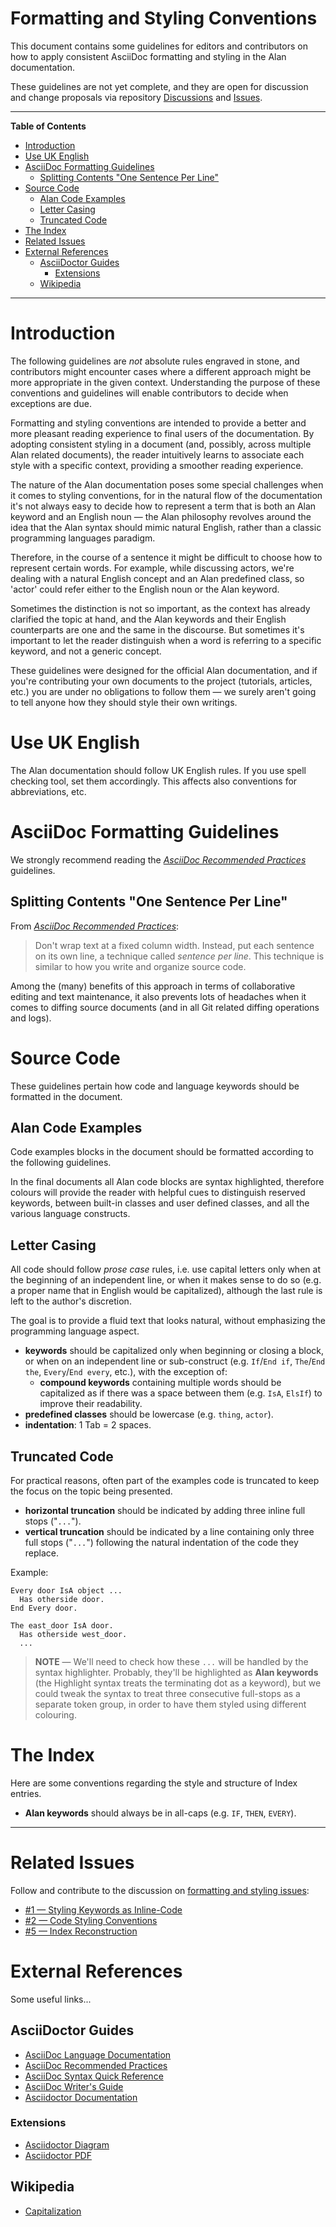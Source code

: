 # Formatting and Styling Conventions

This document contains some guidelines for editors and contributors on how to apply consistent AsciiDoc formatting and styling in the Alan documentation.

These guidelines are not yet complete, and they are open for discussion and change proposals via repository [Discussions] and [Issues].


-----

**Table of Contents**

<!-- MarkdownTOC autolink="true" bracket="round" autoanchor="false" lowercase="only_ascii" uri_encoding="true" levels="1,2,3" -->

- [Introduction](#introduction)
- [Use UK English](#use-uk-english)
- [AsciiDoc Formatting Guidelines](#asciidoc-formatting-guidelines)
    - [Splitting Contents "One Sentence Per Line"](#splitting-contents-one-sentence-per-line)
- [Source Code](#source-code)
    - [Alan Code Examples](#alan-code-examples)
    - [Letter Casing](#letter-casing)
    - [Truncated Code](#truncated-code)
- [The Index](#the-index)
- [Related Issues](#related-issues)
- [External References](#external-references)
    - [AsciiDoctor Guides](#asciidoctor-guides)
        - [Extensions](#extensions)
    - [Wikipedia](#wikipedia)

<!-- /MarkdownTOC -->

-----

# Introduction

The following guidelines are _not_ absolute rules engraved in stone, and contributors might encounter cases where a different approach might be more appropriate in the given context.
Understanding the purpose of these conventions and guidelines will enable contributors to decide when exceptions are due.

Formatting and styling conventions are intended to provide a better and more pleasant reading experience to final users of the documentation.
By adopting consistent styling in a document (and, possibly, across multiple Alan related documents), the reader intuitively learns to associate each style with a specific context, providing a smoother reading experience.

The nature of the Alan documentation poses some special challenges when it comes to styling conventions, for in the natural flow of the documentation it's not always easy to decide how to represent a term that is both an Alan keyword and an English noun — the Alan philosophy revolves around the idea that the Alan syntax should mimic natural English, rather than a classic programming languages paradigm.

Therefore, in the course of a sentence it might be difficult to choose how to represent certain words.
For example, while discussing actors, we're dealing with a natural English concept and an Alan predefined class, so 'actor' could refer either to the English noun or the Alan keyword.

Sometimes the distinction is not so important, as the context has already clarified the topic at hand, and the Alan keywords and their English counterparts are one and the same in the discourse.
But sometimes it's important to let the reader distinguish when a word is referring to a specific keyword, and not a generic concept.

These guidelines were designed for the official Alan documentation, and if you're contributing your own documents to the project (tutorials, articles, etc.) you are under no obligations to follow them — we surely aren't going to tell anyone how they should style their own writings.


# Use UK English

The Alan documentation should follow UK English rules.
If you use spell checking tool, set them accordingly.
This affects also conventions for abbreviations, etc.

<!-- more details required here! -->

# AsciiDoc Formatting Guidelines

We strongly recommend reading the _[AsciiDoc Recommended Practices]_ guidelines.

## Splitting Contents "One Sentence Per Line"

From _[AsciiDoc Recommended Practices][One Sentence Per Line]_:

> Don't wrap text at a fixed column width.
> Instead, put each sentence on its own line, a technique called _sentence per line_.
> This technique is similar to how you write and organize source code.

Among the (many) benefits of this approach in terms of collaborative editing and text maintenance, it also prevents lots of headaches when it comes to diffing source documents (and in all Git related diffing operations and logs).


# Source Code

These guidelines pertain how code and language keywords should be formatted in the document.

## Alan Code Examples

Code examples blocks in the document should be formatted according to the following guidelines.

In the final documents all Alan code blocks are syntax highlighted, therefore colours will provide the reader with helpful cues to distinguish reserved keywords, between built-in classes and user defined classes, and all the various language constructs.

## Letter Casing

All code should follow _prose case_ rules, i.e. use capital letters only when at the beginning of an independent line, or when it makes sense to do so (e.g. a proper name that in English would be capitalized), although the last rule is left to the author's discretion.

The goal is to provide a fluid text that looks natural, without emphasizing the programming language aspect.

- __keywords__ should be capitalized only when beginning or closing a block, or when on an independent line or sub-construct (e.g. `If`/`End if`, `The`/`End the`, `Every`/`End every`, etc.), with the exception of:
    + __compound keywords__ containing multiple words should be capitalized as if there was a space between them (e.g. `IsA`, `ElsIf`) to improve their readability.
- __predefined classes__ should be lowercase (e.g. `thing`, `actor`).
- __indentation__: 1 Tab = 2 spaces.


## Truncated Code

For practical reasons, often part of the examples code is truncated to keep the focus on the topic being presented.

- __horizontal truncation__ should be indicated by adding three inline full stops ("`...`").
- __vertical truncation__ should be indicated by a line containing only three full stops ("`...`") following the natural indentation of the code they replace.

Example:

```alan
Every door IsA object ...
  Has otherside door.
End Every door.

The east_door IsA door.
  Has otherside west_door.
  ...
```

> __NOTE__ — We'll need to check how these `...` will be handled by the syntax highlighter.
> Probably, they'll be highlighted as __Alan keywords__ (the Highlight syntax treats the terminating dot as a keyword), but we could tweak the syntax to treat three consecutive full-stops as a separate token group, in order to have them styled using different colouring.

# The Index

Here are some conventions regarding the style and structure of Index entries.

- __Alan keywords__ should always be in all-caps (e.g. `IF`, `THEN`, `EVERY`).


-------------------------------------------------------------------------------

# Related Issues

Follow and contribute to the discussion on [formatting and styling issues][#styling]:

- [#1 — Styling Keywords as Inline-Code][#1]
- [#2 — Code Styling Conventions][#2]
- [#5 — Index Reconstruction][#5]


# External References

Some useful links...

## AsciiDoctor Guides

- [AsciiDoc Language Documentation]
- [AsciiDoc Recommended Practices]
- [AsciiDoc Syntax Quick Reference]
- [AsciiDoc Writer's Guide]
- [Asciidoctor Documentation]

### Extensions

- [Asciidoctor Diagram]
- [Asciidoctor PDF]

## Wikipedia

- [Capitalization][WP Capitalization]

<!-----------------------------------------------------------------------------
                               REFERENCE LINKS
------------------------------------------------------------------------------>

<!-- AsciiDoc Docs -->

[AsciiDoc Language Documentation]: https://docs.asciidoctor.org/asciidoc/latest/ "AsciiDoc Language Documentation"
[AsciiDoc Recommended Practices]: https://asciidoctor.org/docs/asciidoc-recommended-practices/ "Read the 'AsciiDoc Recommended Practices' guidelines"
[AsciiDoc Syntax Quick Reference]: https://docs.asciidoctor.org/asciidoc/latest/syntax-quick-reference/ "AsciiDoc Language » AsciiDoc Syntax Quick Reference"
[AsciiDoc Writer's Guide]: https://asciidoctor.org/docs/asciidoc-writers-guide/ "Read the 'AsciiDoc Writer's Guide' guidelines"

[One Sentence Per Line]: https://asciidoctor.org/docs/asciidoc-recommended-practices/#one-sentence-per-line "AsciiDoc Recommended Practices » One Sentence Per Line"

<!-- Asciidoctor Docs -->

[Asciidoctor Documentation]: https://docs.asciidoctor.org/asciidoctor/latest/ "Asciidoctor Documentation"

<!-- Asciidoctor Ext. Docs -->

[Asciidoctor Diagram]: https://docs.asciidoctor.org/diagram-extension/latest/ "Asciidoctor Docs » Asciidoctor Diagram"
[Asciidoctor PDF]: https://asciidoctor.org/docs/asciidoctor-pdf/ "Asciidoctor PDF documentation"

<!-- Wikipedia -->

[WP Capitalization]: https://en.wikipedia.org/wiki/Capitalization "See Wikipedia page 'Capitalization'"

<!--
[WP XXX]: https://en.wikipedia.org/wiki/XXX "See Wikipedia: 'XXX'"
-->

<!-- Issues & Discussion -->

[Issues]: https://github.com/alan-if/alan-docs/issues "ALAN Docs repository Issues"
[Discussions]: https://github.com/alan-if/alan-docs/discussions "ALAN Docs repository Discussions"

[#styling]: https://github.com/alan-if/alan-docs/issues?q=label%3A%22%3Acop%3A+styling+conventions%22+ "View all Issues and Discussion on 'styling conventions'"

[#1]: https://github.com/alan-if/alan-docs/issues/1 "Issue #1 — Styling Keywords as Inline-Code"
[#2]: https://github.com/alan-if/alan-docs/issues/2 "Issue #2 — Code Styling Conventions"
[#5]: https://github.com/alan-if/alan-docs/issues/5 "Issue #5 — Index Reconstruction"

<!--
- [#XX — YYY][#XX]
[#XX]: https://github.com/alan-if/alan-docs/issues/XX "Issue #XX — YYY"
-->

<!-- EOF -->
